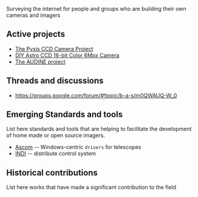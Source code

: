 Surveying the internet for people and groups who are building their own cameras and imagers

## Active projects

* [The Pyxis CCD Camera Project](http://www.cfht.hawaii.edu/~baril/Pyxis/index.html)
* [DIY Astro CCD 16-bit Color 6Mpx Camera](https://www.cloudynights.com/topic/497530-diy-astro-ccd-16-bit-color-6mpx-camera/)
* [The AUDINE project](http://www.astrosurf.com/audine/English/index_en.htm)

## Threads and discussions

* https://groups.google.com/forum/#!topic/b-a-s/m0QWAUQ-W_0


## Emerging Standards and tools
List here standards and tools that are helping to facilitate the development of home made or open source imagers.

* [Ascom](https://ascom-standards.org/) -- Windows-centric ``drivers`` for telescopes
* [INDI](https://en.wikipedia.org/wiki/Instrument_Neutral_Distributed_Interface) -- distribute control system

## Historical contributions
List here works that have made a significant contribution to the field
